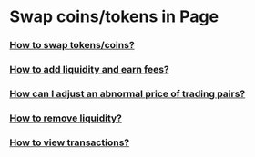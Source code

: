 # Swap coins/tokens in Page

### [How to swap tokens/coins?](https://doc.cctip.io/cctip-swap/swap-coins-tokens-in-page/how-to-swap-tokens-coins)

### [How to add liquidity and earn fees?](https://doc.cctip.io/cctip-swap/swap-coins-tokens-in-page/how-to-add-liquidity-and-earn-fees)

### [How can I adjust an abnormal price of trading pairs?](https://doc.cctip.io/cctip-swap/swap-coins-tokens-in-page/how-can-i-adjust-an-abnormal-price-of-trading-pairs)

### [How to remove liquidity?](https://doc.cctip.io/cctip-swap/swap-coins-tokens-in-page/how-to-remove-liquidity)

### [How to view transactions?](https://doc.cctip.io/cctip-swap/swap-coins-tokens-in-page/how-to-view-transactions)

